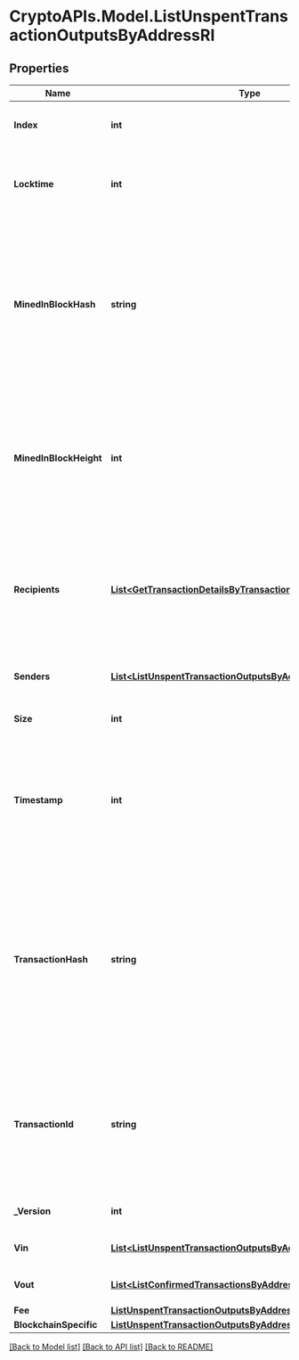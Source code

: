 # CryptoAPIs.Model.ListUnspentTransactionOutputsByAddressRI

## Properties

Name | Type | Description | Notes
------------ | ------------- | ------------- | -------------
**Index** | **int** | Represents the index position of the transaction in the block. | 
**Locktime** | **int** | Represents the time at which a particular transaction can be added to the blockchain | 
**MinedInBlockHash** | **string** | Represents the hash of the block where this transaction was mined/confirmed for first time. The hash is defined as a cryptographic digital fingerprint made by hashing the block header twice through the SHA256 algorithm. | 
**MinedInBlockHeight** | **int** | Represents the hight of the block where this transaction was mined/confirmed for first time. The height is defined as the number of blocks in the blockchain preceding this specific block. | 
**Recipients** | [**List&lt;GetTransactionDetailsByTransactionIDRIRecipients&gt;**](GetTransactionDetailsByTransactionIDRIRecipients.md) | Represents a list of recipient addresses with the respective amounts. In account-based protocols like Ethereum there is only one address in this list. | 
**Senders** | [**List&lt;ListUnspentTransactionOutputsByAddressRISenders&gt;**](ListUnspentTransactionOutputsByAddressRISenders.md) | Object Array representation of transaction senders | 
**Size** | **int** | Represents the total size of this transaction | 
**Timestamp** | **int** | Defines the exact date/time in Unix Timestamp when this transaction was mined, confirmed or first seen in Mempool, if it is unconfirmed. | 
**TransactionHash** | **string** | Represents the same as &#x60;transactionId&#x60; for account-based protocols like Ethereum, while it could be different in UTXO-based protocols like Bitcoin. E.g., in UTXO-based protocols &#x60;hash&#x60; is different from &#x60;transactionId&#x60; for SegWit transactions. | 
**TransactionId** | **string** | Represents the unique identifier of a transaction, i.e. it could be &#x60;transactionId&#x60; in UTXO-based protocols like Bitcoin, and transaction &#x60;hash&#x60; in Ethereum blockchain. | 
**_Version** | **int** | Represents the transaction version number. | 
**Vin** | [**List&lt;ListUnspentTransactionOutputsByAddressRIVin&gt;**](ListUnspentTransactionOutputsByAddressRIVin.md) | Represents the transaction inputs. | 
**Vout** | [**List&lt;ListConfirmedTransactionsByAddressRIBSBVout&gt;**](ListConfirmedTransactionsByAddressRIBSBVout.md) | Represents the transaction outputs. | 
**Fee** | [**ListUnspentTransactionOutputsByAddressRIFee**](ListUnspentTransactionOutputsByAddressRIFee.md) |  | 
**BlockchainSpecific** | [**ListUnspentTransactionOutputsByAddressRIBlockchainSpecific**](ListUnspentTransactionOutputsByAddressRIBlockchainSpecific.md) |  | 

[[Back to Model list]](../README.md#documentation-for-models) [[Back to API list]](../README.md#documentation-for-api-endpoints) [[Back to README]](../README.md)

